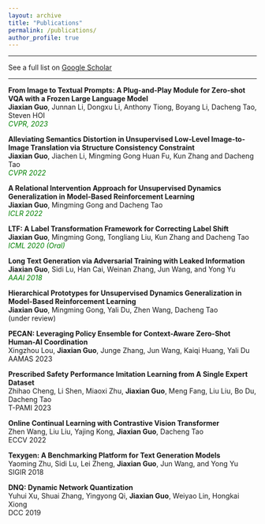 ```yaml
---
layout: archive
title: "Publications"
permalink: /publications/
author_profile: true
---
```



---
See a full list on  [Google Scholar](https://scholar.google.com/citations?user=wQgPocEAAAAJ&hl=en)  

---


**From Image to Textual Prompts: A Plug-and-Play Module for Zero-shot VQA with a Frozen Large Language Model**  
**Jiaxian Guo**, Junnan Li, Dongxu Li, Anthony Tiong, Boyang Li, Dacheng Tao, Steven HOI  
<span style="color:green; font-style:italic">CVPR, 2023</span>  


**Alleviating Semantics Distortion in Unsupervised Low-Level Image-to-Image Translation via Structure Consistency Constraint**  
**Jiaxian Guo**, Jiachen Li, Mingming Gong Huan Fu, Kun Zhang and Dacheng Tao     
<span style="color:green; font-style:italic">CVPR 2022</span>  

**A Relational Intervention Approach for Unsupervised Dynamics Generalization in Model-Based Reinforcement Learning**  
**Jiaxian Guo**, Mingming Gong and Dacheng Tao  
<span style="color:green; font-style:italic">ICLR 2022</span>  


**LTF: A Label Transformation Framework for Correcting Label Shift**  
**Jiaxian Guo**, Mingming Gong, Tongliang Liu, Kun Zhang and Dacheng Tao    
<span style="color:green; font-style:italic">ICML 2020 (Oral)</span>  


**Long Text Generation via Adversarial Training with Leaked Information**  
**Jiaxian Guo**, Sidi Lu, Han Cai, Weinan Zhang, Jun Wang, and Yong Yu     
<span style="color:green; font-style:italic">AAAI 2018</span>  

**Hierarchical Prototypes for Unsupervised Dynamics Generalization in Model-Based Reinforcement Learning**  
**Jiaxian Guo**, Mingming Gong, Yali Du, Zhen Wang, Dacheng Tao  
(under review)


**PECAN: Leveraging Policy Ensemble for Context-Aware Zero-Shot Human-AI Coordination**  
Xingzhou Lou, **Jiaxian Guo**, Junge Zhang, Jun Wang, Kaiqi Huang, Yali Du   
AAMAS 2023 

**Prescribed Safety Performance Imitation Learning from A Single Expert Dataset**  
Zhihao Cheng, Li Shen, Miaoxi Zhu, **Jiaxian Guo**, Meng Fang, Liu Liu, Bo Du, Dacheng Tao  
T-PAMI 2023 

**Online Continual Learning with Contrastive Vision Transformer**  
Zhen Wang, Liu Liu, Yajing Kong, **Jiaxian Guo**, Dacheng Tao  
ECCV 2022


**Texygen: A Benchmarking Platform for Text Generation Models**  
Yaoming Zhu, Sidi Lu, Lei Zheng, **Jiaxian Guo**, Jun Wang, and Yong Yu  
SIGIR 2018

**DNQ: Dynamic Network Quantization**  
Yuhui Xu, Shuai Zhang, Yingyong Qi, **Jiaxian Guo**, Weiyao Lin, Hongkai Xiong  
DCC 2019


